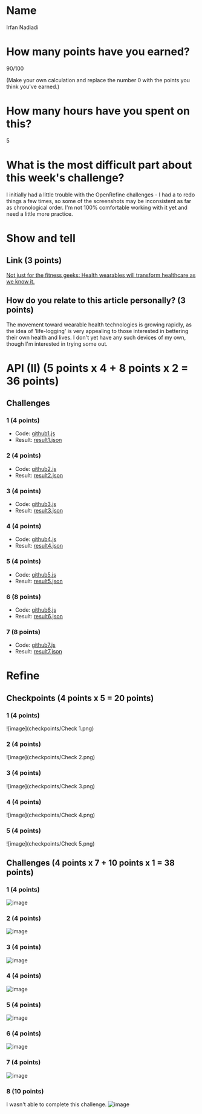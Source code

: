 # Name

Irfan Nadiadi

# How many points have you earned?

90/100

(Make your own calculation and replace the number 0 with the points you think you've earned.)

# How many hours have you spent on this?

5

# What is the most difficult part about this week's challenge?

I initially had a little trouble with the OpenRefine challenges - I had a to redo things a few times, so some of the screenshots may be inconsistent as far as chronological order. I'm not 100% comfortable working with it yet and need a little more practice.

# Show and tell

## Link (3 points)

[Not just for the fitness geeks: Health wearables will transform healthcare as we know it.](http://venturebeat.com/2014/08/25/not-just-for-fitness-geeks-health-wearables-will-transform-healthcare-as-we-know-it/)

## How do you relate to this article personally? (3 points)

The movement toward wearable health technologies is growing rapidly, as the idea of 'life-logging' is very appealing to those interested in bettering their own health and lives. I don't yet have any such devices of my own, though I'm interested in trying some out.

# API (II) (5 points x 4 + 8 points x 2 = 36 points)

## Challenges

### 1 (4 points)

* Code: [github1.js](github1.js)
* Result: [result1.json](result1.json)

### 2 (4 points)

* Code: [github2.js](github2.js)
* Result: [result2.json](result2.json)

### 3 (4 points)

* Code: [github3.js](github3.js)
* Result: [result3.json](result.json)

### 4 (4 points)

* Code: [github4.js](github4.js)
* Result: [result4.json](result4.json)

### 5 (4 points)

* Code: [github5.js](github5.js)
* Result: [result5.json](result5.json)

### 6 (8 points)

* Code: [github6.js](github6.js)
* Result: [result6.json](result6.json)

### 7 (8 points)

* Code: [github7.js](github7.js)
* Result: [result7.json](result7.json)


# Refine

## Checkpoints (4 points x 5 = 20 points)

### 1 (4 points)

![image](checkpoints/Check 1.png)

### 2 (4 points)

![image](checkpoints/Check 2.png)

### 3 (4 points)

![image](checkpoints/Check 3.png)

### 4 (4 points)

![image](checkpoints/Check 4.png)

### 5 (4 points)

![image](checkpoints/Check 5.png)

## Challenges (4 points x 7 + 10 points x 1 = 38 points)

### 1 (4 points)

![image](challenges/1.png)

### 2 (4 points)

![image](challenges/2.png)

### 3 (4 points)

![image](challenges/3.png)

### 4 (4 points)

![image](challenges/4.png)

### 5 (4 points)

![image](challenges/5.png)

### 6 (4 points)

![image](challenges/6.png)

### 7 (4 points)

![image](challenges/7.png)

### 8 (10 points)

I wasn't able to complete this challenge.
![image](challenges/8.png)
